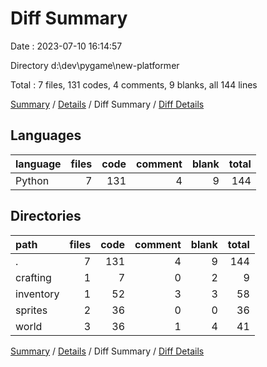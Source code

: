 # Diff Summary

Date : 2023-07-10 16:14:57

Directory d:\\dev\\pygame\\new-platformer

Total : 7 files,  131 codes, 4 comments, 9 blanks, all 144 lines

[Summary](results.md) / [Details](details.md) / Diff Summary / [Diff Details](diff-details.md)

## Languages
| language | files | code | comment | blank | total |
| :--- | ---: | ---: | ---: | ---: | ---: |
| Python | 7 | 131 | 4 | 9 | 144 |

## Directories
| path | files | code | comment | blank | total |
| :--- | ---: | ---: | ---: | ---: | ---: |
| . | 7 | 131 | 4 | 9 | 144 |
| crafting | 1 | 7 | 0 | 2 | 9 |
| inventory | 1 | 52 | 3 | 3 | 58 |
| sprites | 2 | 36 | 0 | 0 | 36 |
| world | 3 | 36 | 1 | 4 | 41 |

[Summary](results.md) / [Details](details.md) / Diff Summary / [Diff Details](diff-details.md)